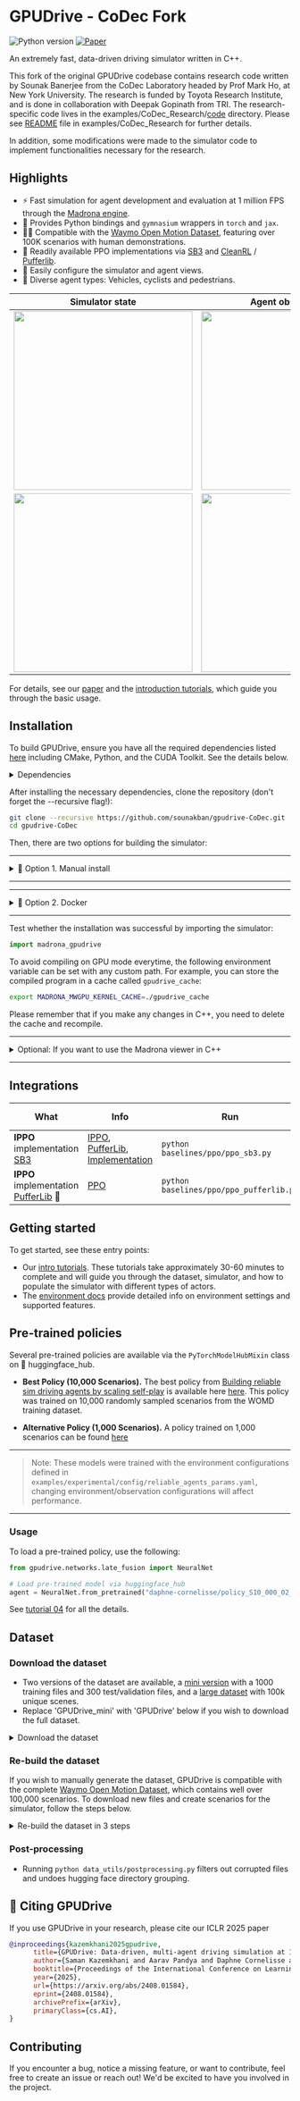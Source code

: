 GPUDrive - CoDec Fork
========

![Python version](https://img.shields.io/badge/Python-3.11-blue) [![Paper](https://img.shields.io/badge/arXiv-2408.01584-b31b1b.svg)](https://arxiv.org/abs/2408.01584)

An extremely fast, data-driven driving simulator written in C++.

This fork of the original GPUDrive codebase contains research code written by Sounak Banerjee from the CoDec Laboratory headed by Prof Mark Ho, at New York University. The research is funded by Toyota Research Institute, and is done in collaboration with Deepak Gopinath from TRI. The research-specific code lives in the examples/CoDec_Research/[code](./examples/CoDec_Research/code/) directory. Please see [README](./examples/CoDec_Research/README.md) file in examples/CoDec_Research for further details.

In addition, some modifications were made to the simulator code to implement functionalities necessary for the research.

## Highlights

- ⚡️ Fast simulation for agent development and evaluation at 1 million FPS through the [Madrona engine](https://madrona-engine.github.io/).
- 🐍 Provides Python bindings and `gymnasium` wrappers in `torch` and `jax`.
- 🏃‍➡️ Compatible with the [Waymo Open Motion Dataset](https://github.com/waymo-research/waymo-open-dataset), featuring over 100K scenarios with human demonstrations.
- 📜 Readily available PPO implementations via [SB3](https://github.com/DLR-RM/stable-baselines3) and [CleanRL](https://github.com/vwxyzjn/cleanrl) / [Pufferlib](https://puffer.ai/).
- 👀 Easily configure the simulator and agent views.
- 🎨 Diverse agent types: Vehicles, cyclists and pedestrians.

<div align="center">

| Simulator state                                                  | Agent observation                                                |
| ---------------------------------------------------------------- | ---------------------------------------------------------------- |
| <img src="assets/sim_video_7.gif" width="320px">    | <img src="assets/obs_video_7.gif" width="320px"> |
| <img src="assets/sim_video_0_10.gif" width="320px"> | <img src="assets/obs_video_0_10.gif" width="320px"> |

</div>

For details, see our [paper](https://arxiv.org/abs/2408.01584) and the [introduction tutorials](https://github.com/Emerge-Lab/gpudrive/tree/main/examples/tutorials), which guide you through the basic usage.

## Installation

To build GPUDrive, ensure you have all the required dependencies listed [here](https://github.com/shacklettbp/madrona#dependencies) including CMake, Python, and the CUDA Toolkit. See the details below.

<details> <summary>Dependencies</summary>

- CMake >= 3.24
- Python >= 3.11
- CUDA Toolkit >= 12.2 and <= 12.4 (We do not support CUDA versions 12.5+ at this time. Verify your CUDA version using nvcc --version.)
- On macOS and Windows, install the required dependencies for XCode and Visual Studio C++ tools, respectively.

</details>

After installing the necessary dependencies, clone the repository (don't forget the --recursive flag!):

```bash
git clone --recursive https://github.com/sounakban/gpudrive-CoDec.git
cd gpudrive-CoDec
```

Then, there are two options for building the simulator:

---

<details>
  <summary>🔧 Option 1. Manual install </summary>

For Linux and macOS, use the following commands:

```bash
mkdir build
cd build
cmake .. -DCMAKE_BUILD_TYPE=Release
make -j # cores to build with, e.g. 32
cd ..
```

For Windows, open the cloned repository in Visual Studio and build the project using the integrated `cmake` functionality.

Next, set up a Python environment

#### With pyenv (Recommended)

Create a virtual environment:

```bash
pyenv virtualenv 3.11 gpudrive
pyenv activate gpudrive
```

Set it for the current project directory (optional):

```bash
pyenv local gpudrive
```

#### With conda

```bash
conda env create -f ./environment.yml
conda activate gpudrive
```

### Install Python package

Finally, install the Python components of the repository using pip:

```bash
# macOS and Linux.
pip install -e . 
```

Optional depencies include [pufferlib], [sb3] and [tests].

```bash
# On Windows.
pip install -e . -Cpackages.madrona_escape_room.ext-out-dir=PATH_TO_YOUR_BUILD_DIR on Windows
```

</details>

---

---

<details>
  <summary> 🐳  Option 2. Docker </summary>

To get started quickly, we provide a Dockerfile in the root directory.  

### Prerequisites  
Ensure you have the following installed:  
- [Docker](https://docs.docker.com/get-docker/)  
- [NVIDIA Container Toolkit](https://docs.nvidia.com/datacenter/cloud-native/container-toolkit/latest/install-guide.html)  

### Building the Docker mage  
Once installed, you can build the container with:  

```bash
DOCKER_BUILDKIT=1 docker build --build-arg USE_CUDA=true --tag my_image:latest --progress=plain .
```

### Running the Container  
To run the container with GPU support and shared memory:  

```bash
docker run --gpus all -it --rm --shm-size=20G -v ${PWD}:/workspace my_image:latest /bin/bash
```

</details>

---

Test whether the installation was successful by importing the simulator:

```Python
import madrona_gpudrive
```

To avoid compiling on GPU mode everytime, the following environment variable can be set with any custom path. For example, you can store the compiled program in a cache called `gpudrive_cache`:

```bash
export MADRONA_MWGPU_KERNEL_CACHE=./gpudrive_cache
```

Please remember that if you make any changes in C++, you need to delete the cache and recompile.

---

<details>
  <summary>Optional: If you want to use the Madrona viewer in C++</summary>

#### Extra dependencies to use Madrona viewer

  To build the simulator with visualization support on Linux (`build/viewer`), you will need to install X11 and OpenGL development libraries. Equivalent dependencies are already installed by Xcode on macOS. For example, on Ubuntu:

```bash
  sudo apt install libx11-dev libxrandr-dev libxinerama-dev libxcursor-dev libxi-dev mesa-common-dev libc++1
```

</details>

---

## Integrations


| What                                                                                                    | Info                                                                                                                                                                         | Run                                    | Training SPS |
| ------------------------------------------------------------------------------------------------------- | ---------------------------------------------------------------------------------------------------------------------------------------------------------------------------- | --------------------------------------------- | ------------------------------ |
| **IPPO** implementation [SB3](https://github.com/DLR-RM/stable-baselines3/tree/master) | [IPPO](https://proceedings.neurips.cc/paper_files/paper/2022/file/9c1535a02f0ce079433344e14d910597-Paper-Datasets_and_Benchmarks.pdf), [PufferLib](https://arxiv.org/pdf/2406.12905), [Implementation](https://github.com/Emerge-Lab/gpudrive/blob/main/integrations/ppo/puffer) | `python baselines/ppo/ppo_sb3.py`      | 25 - 50K                       |
| **IPPO** implementation [PufferLib](https://github.com/PufferAI/PufferLib) 🐡                           | [PPO](https://arxiv.org/pdf/2406.12905)                                                   | `python baselines/ppo/ppo_pufferlib.py`       | 100 - 300K                     |


## Getting started

To get started, see these entry points:

- Our [intro tutorials](https://github.com/Emerge-Lab/gpudrive/tree/main/examples/tutorials). These tutorials take approximately 30-60 minutes to complete and will guide you through the dataset, simulator, and how to populate the simulator with different types of actors.
- The [environment docs](https://github.com/Emerge-Lab/gpudrive/tree/main/gpudrive/env) provide detailed info on environment settings and supported features.

<!-- <p align="center">
  <img src="assets/GPUDrive_docs_flow.png" width="1300" title="Getting started">
</p> -->

<!-- ## 📈 Tests

To further test the setup, you can run the pytests in the root directory:

```bash
pytest
```

To test if the simulator compiled correctly (and python lib did not), try running the headless program from the build directory.

```bash
cd build
./headless CPU 1 # Run on CPU, 1 step
``` -->

## Pre-trained policies

Several pre-trained policies are available via the `PyTorchModelHubMixin` class on 🤗 huggingface_hub. 

- **Best Policy (10,000 Scenarios).** The best policy from [Building reliable sim driving agents by scaling self-play](https://arxiv.org/abs/2502.14706) is available here [here](https://huggingface.co/daphne-cornelisse/policy_S10_000_02_27). This policy was trained on 10,000 randomly sampled scenarios from the WOMD training dataset. 

- **Alternative Policy (1,000 Scenarios).** A policy trained on 1,000 scenarios can be found [here](https://huggingface.co/daphne-cornelisse/policy_S1000_02_27)

---

> Note: These models were trained with the environment configurations defined in `examples/experimental/config/reliable_agents_params.yaml`, changing environment/observation configurations will affect performance. 

---

### Usage

To load a pre-trained policy, use the following:
```Python
from gpudrive.networks.late_fusion import NeuralNet

# Load pre-trained model via huggingface_hub
agent = NeuralNet.from_pretrained("daphne-cornelisse/policy_S10_000_02_27")
```

See [tutorial 04](https://github.com/Emerge-Lab/gpudrive/tree/main/examples/tutorials/04_use_pretrained_sim_agent.ipynb) for all the details.

## Dataset

### Download the dataset

- Two versions of the dataset are available, a [mini version](https://huggingface.co/datasets/EMERGE-lab/GPUDrive_mini) with a 1000 training files and 300 test/validation files, and a [large dataset](https://huggingface.co/datasets/EMERGE-lab/GPUDrive) with 100k unique scenes.
- Replace 'GPUDrive_mini' with 'GPUDrive' below if you wish to download the full dataset.

<details>
  <summary>Download the dataset</summary>

To download the dataset you need the huggingface_hub library 

```bash
pip install huggingface_hub
```

Then you can download the dataset using python or just `huggingface-cli`.

- **Option 1**: Using Python

```python
>>> from huggingface_hub import snapshot_download
>>> snapshot_download(repo_id="EMERGE-lab/GPUDrive_mini", repo_type="dataset", local_dir="data/processed")
```

- **Option 2**: Use the huggingface-cli

1. Log in to your Hugging Face account:

```bash
huggingface-cli login
```

2. Download the dataset:

```bash
huggingface-cli download EMERGE-lab/GPUDrive_mini --local-dir data/processed --repo-type "dataset"
```

- **Option 3**: Manual Download

1. Visit https://huggingface.co/datasets/EMERGE-lab/GPUDrive_mini
2. Navigate to the Files and versions tab.
3. Download the desired files/directories.

_NOTE_: If you downloaded the full-sized dataset, it is grouped to subdirectories of 10k files each (according to hugging face constraints). In order for the path to work with GPUDrive, you need to run

```python
python data_utils/extract_groups.py #use --help if you've used a custom download path
```

</details>

### Re-build the dataset

If you wish to manually generate the dataset, GPUDrive is compatible with the complete [Waymo Open Motion Dataset](https://github.com/waymo-research/waymo-open-dataset), which contains well over 100,000 scenarios. To download new files and create scenarios for the simulator, follow the steps below.

<details>
  <summary>Re-build the dataset in 3 steps</summary>

1. First, head to [https://waymo.com/open/](https://waymo.com/open/) and click on the "download" button a the top. After registering, click on the files from `v1.2.1 March 2024`, the newest version of the dataset at the time of wrting (10/2024). This will lead you a Google Cloud page. From here, you should see a folder structure like this:

```
waymo_open_dataset_motion_v_1_2_1/
│
├── uncompressed/
│   ├── lidar_and_camera/
│   ├── scenario/
│   │   ├── testing_interactive/
│   │   ├── testing/
│   │   ├── training_20s/
│   │   ├── training/
│   │   ├── validation_interactive/
│   │   └── validation/
│   └── tf_example/
```

2. Now, download files from testing, training and/or validation in the **`scenario`** folder. An easy way to do this is through `gsutil`.  First register using:

```bash
gcloud auth login
```

...then run the command below to download the dataset you prefer. For example, to download the validation dataset:

```bash
gsutil -m cp -r gs://waymo_open_dataset_motion_v_1_2_1/uncompressed/scenario/validation/ data/raw
```

where `data/raw` is your local storage folder. Note that this can take a while, depending on the size of the dataset you're downloading.

3. The last thing we need to do is convert the raw data to a format that is compatible with the simulator using:

```bash
python data_utils/process_waymo_files.py '<raw-data-path>' '<storage-path>' '<dataset>'
```

Note: Due to an open [issue](https://github.com/waymo-research/waymo-open-dataset/issues/868), installation of `waymo-open-dataset-tf-2.12.0` fails for Python 3.11. To use the script, in a separate Python 3.10 environment, run

```bash
pip install waymo-open-dataset-tf-2-12-0 trimesh[easy] python-fcl
```

Then for example, if you want to process the validation data, run:

```bash
python data_utils/process_waymo_files.py 'data/raw/' 'data/processed/' 'validation'
>>>
Processing Waymo files: 100%|████████████████████████████████████████████████████████████████| 150/150 [00:05<00:00, 28.18it/s]
INFO:root:Done!
```

and that's it!

> **🧐 Caveat**: A single Waymo tfrecord file contains approximately 500 traffic scenarios. Processing speed is about 250 scenes/min on a 16 core CPU. Trying to process the entire validation set for example (150 tfrecords) is a LOT of time.

</details>

### Post-processing
- Running `python data_utils/postprocessing.py` filters out corrupted files and undoes hugging face directory grouping.

## 📜 Citing GPUDrive

If you use GPUDrive in your research, please cite our ICLR 2025 paper
```bibtex
@inproceedings{kazemkhani2025gpudrive,
      title={GPUDrive: Data-driven, multi-agent driving simulation at 1 million FPS}, 
      author={Saman Kazemkhani and Aarav Pandya and Daphne Cornelisse and Brennan Shacklett and Eugene Vinitsky},
      booktitle={Proceedings of the International Conference on Learning Representations (ICLR)},
      year={2025},
      url={https://arxiv.org/abs/2408.01584},
      eprint={2408.01584},
      archivePrefix={arXiv},
      primaryClass={cs.AI},
}
```

## Contributing

If you encounter a bug, notice a missing feature, or want to contribute, feel free to create an issue or reach out! We'd be excited to have you involved in the project.
